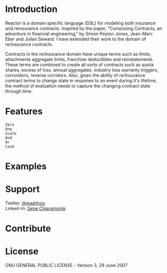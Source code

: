 # Introduction

Reactor is a domain specific language (DSL) for modeling both insurance and reinsurance contracts. Inspired by the paper, "Composing Contracts, an adventure in financial engineering," by Simon Peyton Jones, Jean-Marc Eber and Julian Seward. I have extended their work to the domain of re/insurance contracts. 

Contracts in the re/insurance domain have unique terms such as limits, attachments aggregate limits, franchise deductibles and reinstatements. These terms are combined to create all sorts of contracts such as quota shares, excess of loss, annual aggregates, industry loss warranty triggers, corroridors, reverse corridors. Also, given the ability of re/insurance contract terms to change state in respones to an event during it's lifetime, the method of evaluation needs to capture the changing contract state through time.

# Features

```
Zero
One
Scale
And 
Or
Cond 
```

# Examples

# Support

Twitter: [@waahhoo](https://twitter.com/waahhoo)  
Linked-In: [Gene Chiaramonte](https://www.linkedin.com/in/gene-chiaramonte-8a153a55/)

# Contribute

# License

GNU GENERAL PUBLIC LICENSE - Version 3, 29 June 2007
